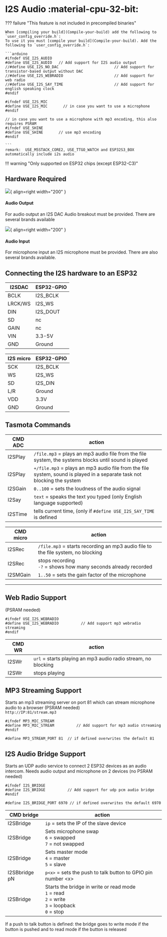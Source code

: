 # I2S Audio :material-cpu-32-bit:

??? failure "This feature is not included in precompiled binaries"  

    When [compiling your build](Compile-your-build) add the following to `user_config_override.h`:
    To use it you must [compile your build](Compile-your-build). Add the following to `user_config_override.h`:

    ```arduino
    #ifndef USE_I2S_AUDIO
    #define USE_I2S_AUDIO   // Add support for I2S audio output
    //#define USE_I2S_NO_DAC                         // Add support for transistor-based output without DAC
    //#define USE_I2S_WEBRADIO                       // Add support for web radio
    //#define USE_I2S_SAY_TIME                       // Add support for english speaking clock
    #endif

    #ifndef USE_I2S_MIC
    #define USE_I2S_MIC		  // in case you want to use a microphone
    #endif

    // in case you want to use a microphone with mp3 encoding, this also requires PSRAM
    #ifndef USE_SHINE
    #define USE_SHINE		// use mp3 encoding		
    #endif

    ```
    remark:  USE_M5STACK_CORE2, USE_TTGO_WATCH and ESP32S3_BOX automatically include i2s audio


!!! warning "Only supported on ESP32 chips (except ESP32-C3)"


## Hardware Required

![](https://user-images.githubusercontent.com/11647075/185345605-be22d8a9-c597-4eb0-8426-12978b126ea0.jpg){ align=right width="200" }

#### Audio Output

For audio output an I2S DAC Audio breakout must be provided. There are several brands available   

![](https://user-images.githubusercontent.com/11647075/185345648-37979fa9-2114-4aa0-be99-ee8c855219b2.jpg){ align=right width="200" }

#### Audio Input

For microphone input an I2S microphone must be provided. There are also several brands available.

## Connecting the I2S hardware to an ESP32


|I2SDAC|ESP32-GPIO|
|---|---|
|BCLK|I2S_BCLK|
|LRCK/WS|I2S_WS|
|DIN|I2S_DOUT|
|SD|nc|
|GAIN|nc|
|VIN|3.3-5V|
|GND|Ground|

|I2S micro|ESP32-GPIO|
|---|---|
|SCK|I2S_BCLK|
|WS|I2S_WS|
|SD|I2S_DIN|
|L/R|Ground|
|VDD|3.3V|
|GND|Ground|


## Tasmota Commands

|CMD ADC|action|
|---|---|
|I2SPlay | `/file.mp3` = plays an mp3 audio file from the file system, the systems blocks until sound is played|
|I2SPlay | `+/file.mp3` = plays an mp3 audio file from the file system, sound is played in a separate task not blocking the system|
|I2SGain | `0..100` = sets the loudness of the audio signal |
|I2Say   | `text` = speaks the text you typed (only English language supported)|
|I2STime | tells current time, (only if `#define USE_I2S_SAY_TIME` is defined|

|CMD micro|action|
|---|---|
|I2SRec | `/file.mp3` = starts recording an mp3 audio file to the file system, no blocking|
|I2SRec | stops recording<BR>`-?` = shows how many seconds already recorded|
|I2SMGain | `1..50` = sets the gain factor of the microphone|

----

## Web Radio Support

(PSRAM needed)  

```arduino
#ifndef USE_I2S_WEBRADIO
#define USE_I2S_WEBRADIO          // Add support mp3 webradio streaming
#endif
```

|CMD WR|action|
|---|---|
|I2SWr | `url` = starts playing an mp3 audio radio stream, no blocking|
|I2SWr |stops playing|

## MP3 Streaming Support

Starts an mp3 streaming server on port 81 which can stream microphone audio to a browser (PSRAM needed)  
`http://IP:81/stream.mp3`

```arduino
#ifndef MP3_MIC_STREAM
#define MP3_MIC_STREAM          // Add support for mp3 audio streaming
#endif

#define MP3_STREAM_PORT 81	// if defined overwrites the default 81
```


## I2S Audio Bridge Support

Starts an UDP audio service to connect 2 ESP32 devices as an audio intercom. Needs audio output and microphone on 2 devices (no PSRAM needed)  

```arduino
#ifndef I2S_BRIDGE
#define I2S_BRIDGE          // Add support for udp pcm audio bridge
#endif

#define I2S_BRIDGE_PORT 6970 // if defined overwrites the default 6970
```

|CMD bridge|action|
|---|---|
|I2SBridge | `ip` = sets the IP of the slave device|
|I2SBridge | Sets microphone swap<br>`6` = swapped<BR>`7` = not swapped|
|I2SBridge | Sets master mode <br> `4` = master<br>`5` = slave|
|I2SBbridge pN|`p<x>` = sets the push to talk button to GPIO pin number <x\>|
|I2SBridge | Starts the bridge in write or read mode<BR>`1` = read<BR>`2` = write<BR>`3` = loopback<BR>`0` = stop|  

If a push to talk button is defined: the bridge goes to write mode if the button is pushed and to read mode if the button is released  

